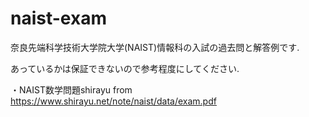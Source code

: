 # naist-exam
奈良先端科学技術大学院大学(NAIST)情報科の入試の過去問と解答例です.

あっているかは保証できないので参考程度にしてください.  

・NAIST数学問題shirayu
from https://www.shirayu.net/note/naist/data/exam.pdf
